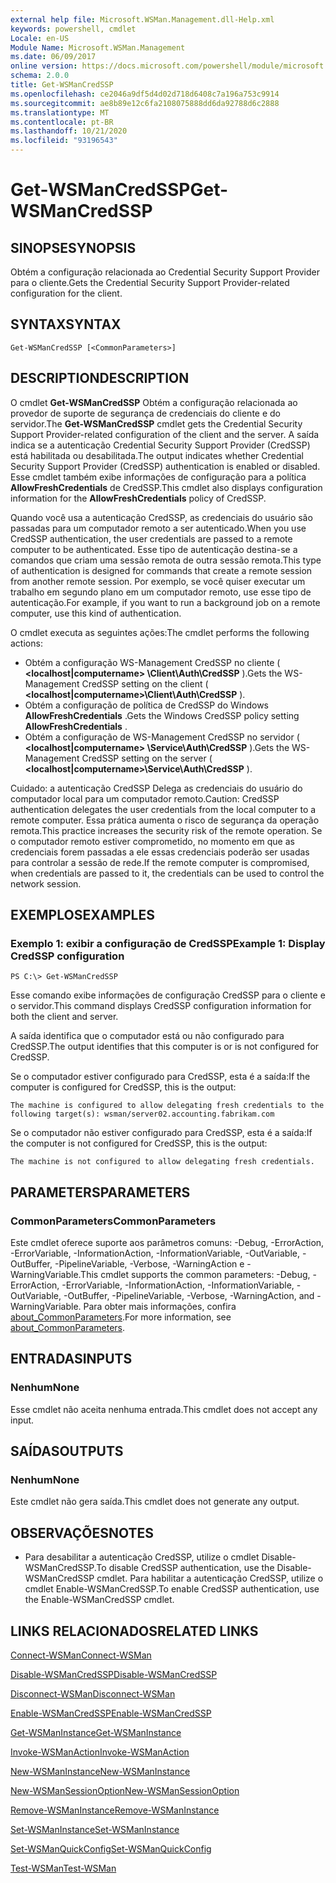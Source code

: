 ```yaml
---
external help file: Microsoft.WSMan.Management.dll-Help.xml
keywords: powershell, cmdlet
Locale: en-US
Module Name: Microsoft.WSMan.Management
ms.date: 06/09/2017
online version: https://docs.microsoft.com/powershell/module/microsoft.wsman.management/get-wsmancredssp?view=powershell-5.1&WT.mc_id=ps-gethelp
schema: 2.0.0
title: Get-WSManCredSSP
ms.openlocfilehash: ce2046a9df5d4d02d718d6408c7a196a753c9914
ms.sourcegitcommit: ae8b89e12c6fa2108075888dd6da92788d6c2888
ms.translationtype: MT
ms.contentlocale: pt-BR
ms.lasthandoff: 10/21/2020
ms.locfileid: "93196543"
---
```

# <span data-ttu-id="1a094-103">Get-WSManCredSSP</span><span class="sxs-lookup"><span data-stu-id="1a094-103">Get-WSManCredSSP</span></span>

## <span data-ttu-id="1a094-104">SINOPSE</span><span class="sxs-lookup"><span data-stu-id="1a094-104">SYNOPSIS</span></span>
<span data-ttu-id="1a094-105">Obtém a configuração relacionada ao Credential Security Support Provider para o cliente.</span><span class="sxs-lookup"><span data-stu-id="1a094-105">Gets the Credential Security Support Provider-related configuration for the client.</span></span>

## <span data-ttu-id="1a094-106">SYNTAX</span><span class="sxs-lookup"><span data-stu-id="1a094-106">SYNTAX</span></span>

```
Get-WSManCredSSP [<CommonParameters>]
```

## <span data-ttu-id="1a094-107">DESCRIPTION</span><span class="sxs-lookup"><span data-stu-id="1a094-107">DESCRIPTION</span></span>
<span data-ttu-id="1a094-108">O cmdlet **Get-WSManCredSSP** Obtém a configuração relacionada ao provedor de suporte de segurança de credenciais do cliente e do servidor.</span><span class="sxs-lookup"><span data-stu-id="1a094-108">The **Get-WSManCredSSP** cmdlet gets the Credential Security Support Provider-related configuration of the client and the server.</span></span>
<span data-ttu-id="1a094-109">A saída indica se a autenticação Credential Security Support Provider (CredSSP) está habilitada ou desabilitada.</span><span class="sxs-lookup"><span data-stu-id="1a094-109">The output indicates whether Credential Security Support Provider (CredSSP) authentication is enabled or disabled.</span></span>
<span data-ttu-id="1a094-110">Esse cmdlet também exibe informações de configuração para a política **AllowFreshCredentials** de CredSSP.</span><span class="sxs-lookup"><span data-stu-id="1a094-110">This cmdlet also displays configuration information for the **AllowFreshCredentials** policy of CredSSP.</span></span>

<span data-ttu-id="1a094-111">Quando você usa a autenticação CredSSP, as credenciais do usuário são passadas para um computador remoto a ser autenticado.</span><span class="sxs-lookup"><span data-stu-id="1a094-111">When you use CredSSP authentication, the user credentials are passed to a remote computer to be authenticated.</span></span>
<span data-ttu-id="1a094-112">Esse tipo de autenticação destina-se a comandos que criam uma sessão remota de outra sessão remota.</span><span class="sxs-lookup"><span data-stu-id="1a094-112">This type of authentication is designed for commands that create a remote session from another remote session.</span></span>
<span data-ttu-id="1a094-113">Por exemplo, se você quiser executar um trabalho em segundo plano em um computador remoto, use esse tipo de autenticação.</span><span class="sxs-lookup"><span data-stu-id="1a094-113">For example, if you want to run a background job on a remote computer, use this kind of authentication.</span></span>

<span data-ttu-id="1a094-114">O cmdlet executa as seguintes ações:</span><span class="sxs-lookup"><span data-stu-id="1a094-114">The cmdlet performs the following actions:</span></span>

- <span data-ttu-id="1a094-115">Obtém a configuração WS-Management CredSSP no cliente ( **\<localhost|computername\> \Client\Auth\CredSSP** ).</span><span class="sxs-lookup"><span data-stu-id="1a094-115">Gets the WS-Management CredSSP setting on the client ( **\<localhost|computername\>\Client\Auth\CredSSP** ).</span></span>
- <span data-ttu-id="1a094-116">Obtém a configuração de política de CredSSP do Windows **AllowFreshCredentials** .</span><span class="sxs-lookup"><span data-stu-id="1a094-116">Gets the Windows CredSSP policy setting **AllowFreshCredentials** .</span></span>
- <span data-ttu-id="1a094-117">Obtém a configuração de WS-Management CredSSP no servidor ( **\<localhost|computername\> \Service\Auth\CredSSP** ).</span><span class="sxs-lookup"><span data-stu-id="1a094-117">Gets the WS-Management CredSSP setting on the server ( **\<localhost|computername\>\Service\Auth\CredSSP** ).</span></span>

<span data-ttu-id="1a094-118">Cuidado: a autenticação CredSSP Delega as credenciais do usuário do computador local para um computador remoto.</span><span class="sxs-lookup"><span data-stu-id="1a094-118">Caution: CredSSP authentication delegates the user credentials from the local computer to a remote computer.</span></span>
<span data-ttu-id="1a094-119">Essa prática aumenta o risco de segurança da operação remota.</span><span class="sxs-lookup"><span data-stu-id="1a094-119">This practice increases the security risk of the remote operation.</span></span>
<span data-ttu-id="1a094-120">Se o computador remoto estiver comprometido, no momento em que as credenciais forem passadas a ele essas credenciais poderão ser usadas para controlar a sessão de rede.</span><span class="sxs-lookup"><span data-stu-id="1a094-120">If the remote computer is compromised, when credentials are passed to it, the credentials can be used to control the network session.</span></span>

## <span data-ttu-id="1a094-121">EXEMPLOS</span><span class="sxs-lookup"><span data-stu-id="1a094-121">EXAMPLES</span></span>

### <span data-ttu-id="1a094-122">Exemplo 1: exibir a configuração de CredSSP</span><span class="sxs-lookup"><span data-stu-id="1a094-122">Example 1: Display CredSSP configuration</span></span>

```
PS C:\> Get-WSManCredSSP
```

<span data-ttu-id="1a094-123">Esse comando exibe informações de configuração CredSSP para o cliente e o servidor.</span><span class="sxs-lookup"><span data-stu-id="1a094-123">This command displays CredSSP configuration information for both the client and server.</span></span>

<span data-ttu-id="1a094-124">A saída identifica que o computador está ou não configurado para CredSSP.</span><span class="sxs-lookup"><span data-stu-id="1a094-124">The output identifies that this computer is or is not configured for CredSSP.</span></span>

<span data-ttu-id="1a094-125">Se o computador estiver configurado para CredSSP, esta é a saída:</span><span class="sxs-lookup"><span data-stu-id="1a094-125">If the computer is configured for CredSSP, this is the output:</span></span>

`The machine is configured to allow delegating fresh credentials to the following target(s): wsman/server02.accounting.fabrikam.com`

<span data-ttu-id="1a094-126">Se o computador não estiver configurado para CredSSP, esta é a saída:</span><span class="sxs-lookup"><span data-stu-id="1a094-126">If the computer is not configured for CredSSP, this is the output:</span></span>

`The machine is not configured to allow delegating fresh credentials.`

## <span data-ttu-id="1a094-127">PARAMETERS</span><span class="sxs-lookup"><span data-stu-id="1a094-127">PARAMETERS</span></span>

### <span data-ttu-id="1a094-128">CommonParameters</span><span class="sxs-lookup"><span data-stu-id="1a094-128">CommonParameters</span></span>
<span data-ttu-id="1a094-129">Este cmdlet oferece suporte aos parâmetros comuns: -Debug, -ErrorAction, -ErrorVariable, -InformationAction, -InformationVariable, -OutVariable, -OutBuffer, -PipelineVariable, -Verbose, -WarningAction e -WarningVariable.</span><span class="sxs-lookup"><span data-stu-id="1a094-129">This cmdlet supports the common parameters: -Debug, -ErrorAction, -ErrorVariable, -InformationAction, -InformationVariable, -OutVariable, -OutBuffer, -PipelineVariable, -Verbose, -WarningAction, and -WarningVariable.</span></span> <span data-ttu-id="1a094-130">Para obter mais informações, confira [about_CommonParameters](https://go.microsoft.com/fwlink/?LinkID=113216).</span><span class="sxs-lookup"><span data-stu-id="1a094-130">For more information, see [about_CommonParameters](https://go.microsoft.com/fwlink/?LinkID=113216).</span></span>

## <span data-ttu-id="1a094-131">ENTRADAS</span><span class="sxs-lookup"><span data-stu-id="1a094-131">INPUTS</span></span>

### <span data-ttu-id="1a094-132">Nenhum</span><span class="sxs-lookup"><span data-stu-id="1a094-132">None</span></span>
<span data-ttu-id="1a094-133">Esse cmdlet não aceita nenhuma entrada.</span><span class="sxs-lookup"><span data-stu-id="1a094-133">This cmdlet does not accept any input.</span></span>

## <span data-ttu-id="1a094-134">SAÍDAS</span><span class="sxs-lookup"><span data-stu-id="1a094-134">OUTPUTS</span></span>

### <span data-ttu-id="1a094-135">Nenhum</span><span class="sxs-lookup"><span data-stu-id="1a094-135">None</span></span>
<span data-ttu-id="1a094-136">Este cmdlet não gera saída.</span><span class="sxs-lookup"><span data-stu-id="1a094-136">This cmdlet does not generate any output.</span></span>

## <span data-ttu-id="1a094-137">OBSERVAÇÕES</span><span class="sxs-lookup"><span data-stu-id="1a094-137">NOTES</span></span>

* <span data-ttu-id="1a094-138">Para desabilitar a autenticação CredSSP, utilize o cmdlet Disable-WSManCredSSP.</span><span class="sxs-lookup"><span data-stu-id="1a094-138">To disable CredSSP authentication, use the Disable-WSManCredSSP cmdlet.</span></span> <span data-ttu-id="1a094-139">Para habilitar a autenticação CredSSP, utilize o cmdlet Enable-WSManCredSSP.</span><span class="sxs-lookup"><span data-stu-id="1a094-139">To enable CredSSP authentication, use the Enable-WSManCredSSP cmdlet.</span></span>

## <span data-ttu-id="1a094-140">LINKS RELACIONADOS</span><span class="sxs-lookup"><span data-stu-id="1a094-140">RELATED LINKS</span></span>

[<span data-ttu-id="1a094-141">Connect-WSMan</span><span class="sxs-lookup"><span data-stu-id="1a094-141">Connect-WSMan</span></span>](Connect-WSMan.md)

[<span data-ttu-id="1a094-142">Disable-WSManCredSSP</span><span class="sxs-lookup"><span data-stu-id="1a094-142">Disable-WSManCredSSP</span></span>](Disable-WSManCredSSP.md)

[<span data-ttu-id="1a094-143">Disconnect-WSMan</span><span class="sxs-lookup"><span data-stu-id="1a094-143">Disconnect-WSMan</span></span>](Disconnect-WSMan.md)

[<span data-ttu-id="1a094-144">Enable-WSManCredSSP</span><span class="sxs-lookup"><span data-stu-id="1a094-144">Enable-WSManCredSSP</span></span>](Enable-WSManCredSSP.md)

[<span data-ttu-id="1a094-145">Get-WSManInstance</span><span class="sxs-lookup"><span data-stu-id="1a094-145">Get-WSManInstance</span></span>](Get-WSManInstance.md)

[<span data-ttu-id="1a094-146">Invoke-WSManAction</span><span class="sxs-lookup"><span data-stu-id="1a094-146">Invoke-WSManAction</span></span>](Invoke-WSManAction.md)

[<span data-ttu-id="1a094-147">New-WSManInstance</span><span class="sxs-lookup"><span data-stu-id="1a094-147">New-WSManInstance</span></span>](New-WSManInstance.md)

[<span data-ttu-id="1a094-148">New-WSManSessionOption</span><span class="sxs-lookup"><span data-stu-id="1a094-148">New-WSManSessionOption</span></span>](New-WSManSessionOption.md)

[<span data-ttu-id="1a094-149">Remove-WSManInstance</span><span class="sxs-lookup"><span data-stu-id="1a094-149">Remove-WSManInstance</span></span>](Remove-WSManInstance.md)

[<span data-ttu-id="1a094-150">Set-WSManInstance</span><span class="sxs-lookup"><span data-stu-id="1a094-150">Set-WSManInstance</span></span>](Set-WSManInstance.md)

[<span data-ttu-id="1a094-151">Set-WSManQuickConfig</span><span class="sxs-lookup"><span data-stu-id="1a094-151">Set-WSManQuickConfig</span></span>](Set-WSManQuickConfig.md)

[<span data-ttu-id="1a094-152">Test-WSMan</span><span class="sxs-lookup"><span data-stu-id="1a094-152">Test-WSMan</span></span>](Test-WSMan.md)
